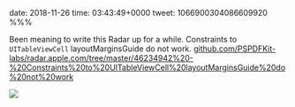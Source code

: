 date: 2018-11-26
time: 03:43:49+0000
tweet: 1066900304086609920
%%%

Been meaning to write this Radar up for a while. Constraints to `UITableViewCell` layoutMarginsGuide do not work. [github.com/PSPDFKit-labs/radar.apple.com/tree/master/46234942%20-%20Constraints%20to%20UITableViewCell%20layoutMarginsGuide%20do%20not%20work](https://github.com/PSPDFKit-labs/radar.apple.com/tree/master/46234942%20-%20Constraints%20to%20UITableViewCell%20layoutMarginsGuide%20do%20not%20work)

![](Ds5kIh_WoAEmYIo.jpg)
